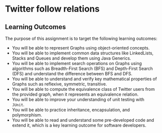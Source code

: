# Twitter follow relations 

## Learning Outcomes

The purpose of this assignment is to target the following learning outcomes:

- You will be able to represent Graphs using object-oriented concepts.
- You will be able to implement common data structures like LinkedLists, Stacks and Queues and develop them using Java Generics.
- You will be able to implement search operations on Graphs using algorithms such as Breadth-First Search (BFS) and Depth-First Search (DFS) and understand the difference between BFS and DFS.
- You will be able to understand and verify key mathematical properties of Graphs such as reflexive, symmetric, transitive.
- You will be able to compute the equivalence class of Twitter users from the provided graph, when it represents an equivalence relation.
- You will be able to improve your understanding of unit testing with `JUnit`.
- You will be able to practice inheritance, encapsulation, and polymorphism.
- You will be able to read and understand some pre-developed code and extend it, which is a key learning outcome for software developers.
